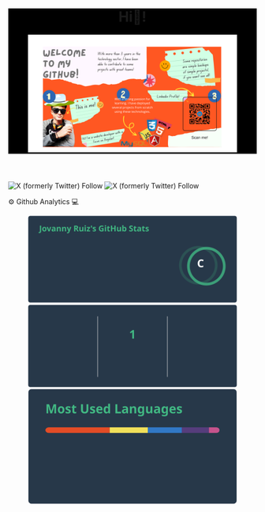 <header style="background-color:black;">
  <h1>Hi👋!</h1>
  <figure>
    <img src="./Hi, (1).png" alt="">
  </figure>
</header>

![X (formerly Twitter) Follow](https://img.shields.io/twitter/follow/Jovanny65142224)
![X (formerly Twitter) Follow](https://img.shields.io/twitter/follow/Jovanny65142224?link=https%3A%2F%2Ftwitter.com%2FJovanny65142224)


<main>
  <div>
    <p> ⚙ Github Analytics 💻</p>
    <figure>
      <img src="./api.svg" alt="github readme stat generator github stat">
      <img src="./api(2).svg" alt="github readme stat generator github contribuitions">
      <img src="./api(3).svg" alt="github readme stat generator github languages">
    </figure>
  </div>
</main>
